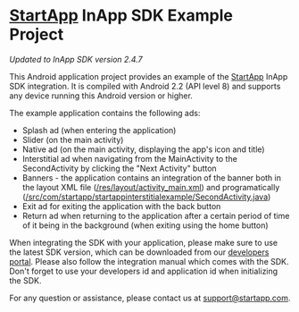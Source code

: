 [StartApp][] InApp SDK Example Project
======================================

*Updated to InApp SDK version 2.4.7*

This Android application project provides an example of the [StartApp][] InApp SDK integration.
It is compiled with Android 2.2 (API level 8) and supports any device running this Android version or higher.

The example application contains the following ads:
* Splash ad (when entering the application)
* Slider (on the main activity)
* Native ad (on the main activity, displaying the app's icon and title)
* Interstitial ad when navigating from the MainActivity to the SecondActivity by clicking the "Next Activity" button
* Banners - the application contains an integration of the banner both in the layout XML file ([/res/layout/activity_main.xml](/res/layout/activity_main.xml)) and programatically ([/src/com/startapp/startappinterstitialexample/SecondActivity.java](/src/com/startapp/startappinterstitialexample/SecondActivity.java))
* Exit ad for exiting the application with the back button
* Return ad when returning to the application after a certain period of time of it being in the background (when exiting using the home button) 

When integrating the SDK with your application, please make sure to use the latest SDK version, which can be downloaded from our [developers portal](https://developers.startapp.com).
Please also follow the integration manual which comes with the SDK.
Don't forget to use your developers id and application id when initializing the SDK.


For any question or assistance, please contact us at support@startapp.com.

[StartApp]: http://links.anawaz.com/startapp
